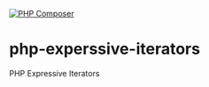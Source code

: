 [![PHP Composer](https://github.com/dbottisti/php-experssive-iterators/actions/workflows/php.yml/badge.svg?branch=main)](https://github.com/dbottisti/php-experssive-iterators/actions/workflows/php.yml)

# php-experssive-iterators
PHP Expressive Iterators
